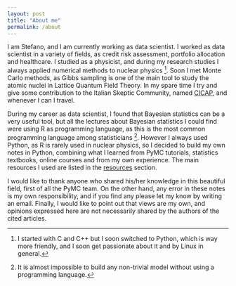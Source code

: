 ```yaml
---
layout: post
title: "About me"
permalink: /about
---
```

I am Stefano, and I am currently working as data scientist.
I worked as data scientist in a variety of fields, as credit risk assessment, portfolio allocation and healthcare.
I studied as a physicist, and during my research studies I always applied numerical methods to nuclear physics [^2].
Soon I met Monte Carlo methods, as Gibbs sampling is one of the main tool to study the atomic nuclei in Lattice Quantum Field Theory.
In my spare time I try and give some contribution to the Italian Skeptic Community, named [CICAP](https://cicap.org), and whenever I can I travel.

During my career as data scientist, I found that Bayesian statistics can be a very useful tool, but all the lectures about Bayesian statistics
I could find were using R as programming language, as this is the most common programming language among statisticians [^1].
However I always used Python, as R is rarely used in nuclear physics, so I decided to build my own notes in Python,
combining what I learned from PyMC tutorials, statistics textbooks, online courses and from my own experience.
The main resources I used are listed in the [resources](/links) section.

I would like to thank anyone who shared his/her knowledge in this beautiful field, first of all the PyMC team. 
On the other hand, any error in these notes is my own responsibility, and if you find any please let my know by writing an email.
Finally, I would like to point out that views are my own, and opinions expressed here are not necessarily shared by the authors
of the cited articles.

[^1]: It is almost impossible to build any non-trivial model without using a programming language.
[^2]: I started with C and C++ but I soon switched to Python, which is way more friendly, and I soon get passionate about it and by Linux in general.
